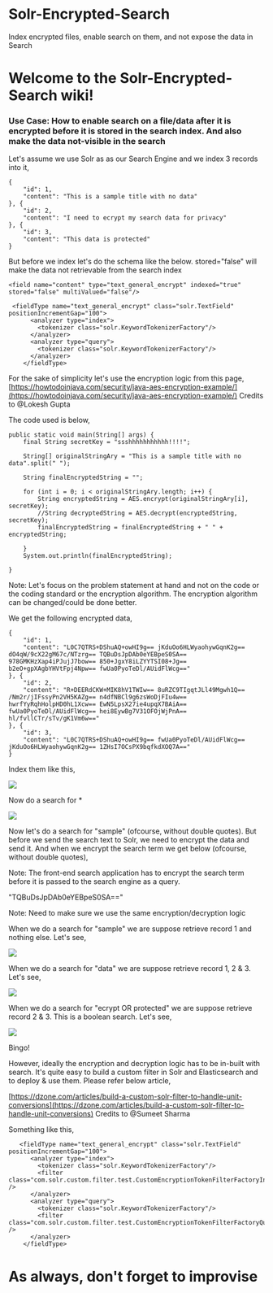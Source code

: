 # Solr-Encrypted-Search
Index encrypted files, enable search on them, and not expose the data in Search

# Welcome to the Solr-Encrypted-Search wiki!

### Use Case: How to enable search on a file/data after it is encrypted before it is stored in the search index. And also make the data not-visible in the search 

Let's assume we use Solr as as our Search Engine and we index 3 records into it,

```
{
	"id": 1,
	"content": "This is a sample title with no data"
}, {
	"id": 2,
	"content": "I need to ecrypt my search data for privacy"
}, {
	"id": 3,
	"content": "This data is protected"
}
```

But before we index let's do the schema like the below. stored="false" will make the data not retrievable from the search index

`<field name="content" type="text_general_encrypt" indexed="true" stored="false" multiValued="false"/>`

```
 <fieldType name="text_general_encrypt" class="solr.TextField" positionIncrementGap="100">
      <analyzer type="index">
        <tokenizer class="solr.KeywordTokenizerFactory"/>
      </analyzer>
      <analyzer type="query">
        <tokenizer class="solr.KeywordTokenizerFactory"/>
      </analyzer>
    </fieldType>
```

For the sake of simplicity let's use the encryption logic from this page, [https://howtodoinjava.com/security/java-aes-encryption-example/](https://howtodoinjava.com/security/java-aes-encryption-example/)
Credits to @Lokesh Gupta 

The code used is below,


	public static void main(String[] args) {
		final String secretKey = "ssshhhhhhhhhhh!!!!";

		String[] originalStringAry = "This is a sample title with no data".split(" ");

		String finalEncryptedString = "";

		for (int i = 0; i < originalStringAry.length; i++) {
			String encryptedString = AES.encrypt(originalStringAry[i], secretKey);
			//String decryptedString = AES.decrypt(encryptedString, secretKey);
			finalEncryptedString = finalEncryptedString + " " + encryptedString;

		}
		System.out.println(finalEncryptedString);

	}

Note: Let's focus on the problem statement at hand and not on the code or the coding standard or the encryption algorithm. The encryption algorithm can be changed/could be done better.

We get the following encrypted data,

```
{
	"id": 1,
	"content": "L0C7QTRS+DShuAQ+owHI9g== jKduOo6HLWyaohywGqnK2g== dO4qW/9cX22gM67c/NTzrg== TQBuDsJpDAb0eYEBpeS0SA== 978GMKHzXap4iPJujJ7bow== 850+JgxY8iLZYYTSI08+Jg== b2eO+gpXAgbYHVtFpj4Npw== fwUa0PyoTeDl/AUidFlWcg=="
}, {
	"id": 2,
	"content": "R+DEERdCKW+MIK8hV1TWIw== 8uRZC9TIgqtJLl49Mgwh1Q== /Nm2r/jIFssyPn2VH5KAZg== n4dfNBCl9g6zsWoDjFIu4w== hwrfYyRqhHolpHD0hL1Xcw== EwN5LpsX27ie4upqX7BAiA== fwUa0PyoTeDl/AUidFlWcg== hei8EywBg7V31OFOjWjPnA== hl/fvllCTr/sTv/gK1Vm6w=="
}, {
	"id": 3,
	"content": "L0C7QTRS+DShuAQ+owHI9g== fwUa0PyoTeDl/AUidFlWcg== jKduOo6HLWyaohywGqnK2g== 1ZHsI7OCsPX9bqfkdXOQ7A=="
}
```

Index them like this,

![](https://github.com/Aswath86/Solr-Encrypted-Search/blob/master/Solr_Indexing.png)

Now do a search for *

![](https://github.com/Aswath86/Solr-Encrypted-Search/blob/master/Solr_Search_All.png)

Now let's do a search for "sample" (ofcourse, without double quotes). But before we send the search text to Solr, we need to encrypt the data and send it. And when we encrypt the search term we get below (ofcourse, without double quotes),

Note: The front-end search application has to encrypt the search term before it is passed to the search engine as a query. 

"TQBuDsJpDAb0eYEBpeS0SA=="

Note: Need to make sure we use the same encryption/decryption logic

When we do a search for "sample" we are suppose retrieve record 1 and nothing else. Let's see,

![](https://github.com/Aswath86/Solr-Encrypted-Search/blob/master/Search1.png)

When we do a search for "data" we are suppose retrieve record 1, 2 & 3. Let's see,

![](https://github.com/Aswath86/Solr-Encrypted-Search/blob/master/Search2.png)

When we do a search for "ecrypt OR protected" we are suppose retrieve record 2 & 3. This is a boolean search. Let's see,

![](https://github.com/Aswath86/Solr-Encrypted-Search/blob/master/Search3.png)

Bingo!

However, ideally the encryption and decryption logic has to be in-built with search. It's quite easy to build a custom filter in Solr and Elasticsearch and to deploy & use them. Please refer below article,

[https://dzone.com/articles/build-a-custom-solr-filter-to-handle-unit-conversions](https://dzone.com/articles/build-a-custom-solr-filter-to-handle-unit-conversions)
Credits to @Sumeet Sharma

Something like this,

```
   <fieldType name="text_general_encrypt" class="solr.TextField" positionIncrementGap="100">
      <analyzer type="index">
        <tokenizer class="solr.KeywordTokenizerFactory"/>
		<filter class="com.solr.custom.filter.test.CustomEncryptionTokenFilterFactoryIndexer" />
      </analyzer>
      <analyzer type="query">
        <tokenizer class="solr.KeywordTokenizerFactory"/>
		<filter class="com.solr.custom.filter.test.CustomEncryptionTokenFilterFactoryQuery" />
      </analyzer>
    </fieldType>
```

# As always, don't forget to improvise 
